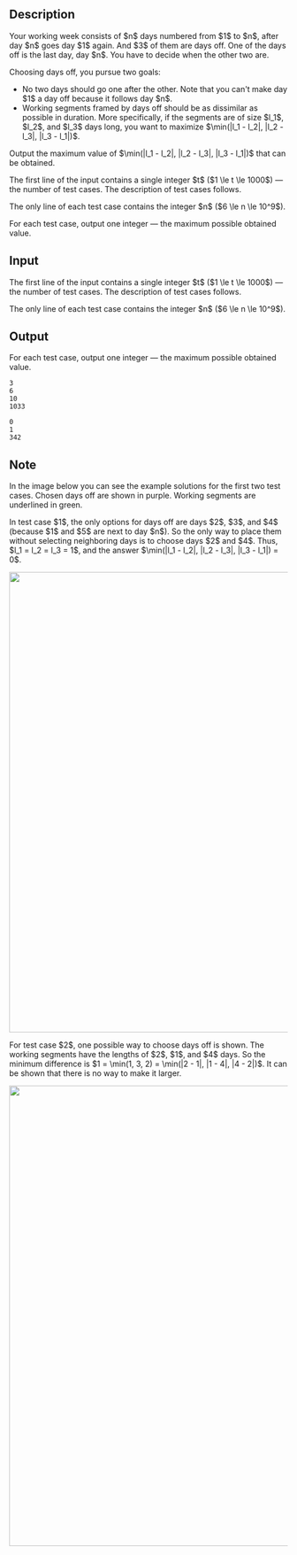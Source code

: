 ## Description

<div><p>Your working week consists of $n$ days numbered from $1$ to $n$, after day $n$ goes day $1$ again. And $3$ of them are days off. One of the days off is the last day, day $n$. You have to decide when the other two are.</p><p>Choosing days off, you pursue two goals: </p><ul> <li> No two days should go one after the other. Note that you can't make day $1$ a day off because it follows day $n$. </li><li> Working segments framed by days off should be as dissimilar as possible in duration. More specifically, if the segments are of size $l_1$, $l_2$, and $l_3$ days long, you want to maximize $\min(|l_1 - l_2|, |l_2 - l_3|, |l_3 - l_1|)$. </li></ul><p>Output the maximum value of $\min(|l_1 - l_2|, |l_2 - l_3|, |l_3 - l_1|)$ that can be obtained.</p></div><div class="input-specification"><p>The first line of the input contains a single integer $t$ ($1 \le t \le 1000$) — the number of test cases. The description of test cases follows.</p><p>The only line of each test case contains the integer $n$ ($6 \le n \le 10^9$).</p></div><div class="output-specification"><p>For each test case, output one integer — the maximum possible obtained value.</p></div>

## Input

<p>The first line of the input contains a single integer $t$ ($1 \le t \le 1000$) — the number of test cases. The description of test cases follows.</p><p>The only line of each test case contains the integer $n$ ($6 \le n \le 10^9$).</p>

## Output

<p>For each test case, output one integer — the maximum possible obtained value.</p>





```input1|2,4
3
6
10
1033
```




```output1
0
1
342
```



## Note

<p>In the image below you can see the example solutions for the first two test cases. Chosen days off are shown in purple. Working segments are underlined in green.</p><p>In test case $1$, the only options for days off are days $2$, $3$, and $4$ (because $1$ and $5$ are next to day $n$). So the only way to place them without selecting neighboring days is to choose days $2$ and $4$. Thus, $l_1 = l_2 = l_3 = 1$, and the answer $\min(|l_1 - l_2|, |l_2 - l_3|, |l_3 - l_1|) = 0$. </p><center> <img class="tex-graphics" src="file://haheaU7H.png" style="max-width: 100.0%;max-height: 100.0%;" width="832px"> </center><p>For test case $2$, one possible way to choose days off is shown. The working segments have the lengths of $2$, $1$, and $4$ days. So the minimum difference is $1 = \min(1, 3, 2) = \min(|2 - 1|, |1 - 4|, |4 - 2|)$. It can be shown that there is no way to make it larger. </p><center> <img class="tex-graphics" src="file://ou3rbVIY.png" style="max-width: 100.0%;max-height: 100.0%;" width="832px"> </center>
